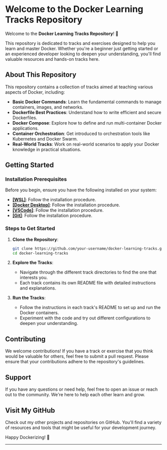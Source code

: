 # Welcome to the Docker Learning Tracks Repository

Welcome to the **Docker Learning Tracks Repository**! 🎉

This repository is dedicated to tracks and exercises designed to help you learn and master Docker. Whether you're a beginner just getting started or an experienced developer looking to deepen your understanding, you'll find valuable resources and hands-on tracks here.

## About This Repository

This repository contains a collection of tracks aimed at teaching various aspects of Docker, including:

- **Basic Docker Commands**: Learn the fundamental commands to manage containers, images, and networks.
- **Dockerfile Best Practices**: Understand how to write efficient and secure Dockerfiles.
- **Docker Compose**: Explore how to define and run multi-container Docker applications.
- **Container Orchestration**: Get introduced to orchestration tools like Kubernetes and Docker Swarm.
- **Real-World Tracks**: Work on real-world scenarios to apply your Docker knowledge in practical situations.

## Getting Started

### Installation Prerequisites

Before you begin, ensure you have the following installed on your system:

- **[[WSL]](Installations/WSL.md)**: Follow the installation procedure. 
- **[[Docker Desktop]](Installations/DockerDesktop.md)**: Follow the installation procedure. 
- **[[VSCode]](Installations/VScode.md)**: Follow the installation procedure.
-  **[[Git]](Installations/Git.md)**: Follow the installation procedure.

### Steps to Get Started

1. **Clone the Repository**:
    
    ```sh
    git clone https://github.com/your-username/docker-learning-tracks.git
    cd docker-learning-tracks
    ```
    
2. **Explore the Tracks**:
    
    - Navigate through the different track directories to find the one that interests you.
    - Each track contains its own README file with detailed instructions and explanations.
3. **Run the Tracks**:
    
    - Follow the instructions in each track's README to set up and run the Docker containers.
    - Experiment with the code and try out different configurations to deepen your understanding.

## Contributing

We welcome contributions! If you have a track or exercise that you think would be valuable for others, feel free to submit a pull request. Please ensure that your contributions adhere to the repository's guidelines.

## Support

If you have any questions or need help, feel free to open an issue or reach out to the community. We're here to help each other learn and grow.

## Visit My GitHub

Check out my other projects and repositories on GitHub. You'll find a variety of resources and tools that might be useful for your development journey.

Happy Dockerizing! 🐳

---
